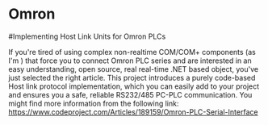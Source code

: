 # Omron
#Implementing Host Link Units for Omron PLCs


If you're tired of using complex non-realtime COM/COM+ components (as I'm ) that force you to connect Omron PLC series and are interested in an easy understanding, open source, real real-time .NET based object, you've just selected the right article.
This project introduces a purely code-based Host link protocol implementation, which you can easily add to your project and ensures you a safe, reliable RS232/485 PC-PLC communication.
You might find more information from the following link: https://www.codeproject.com/Articles/189159/Omron-PLC-Serial-Interface
